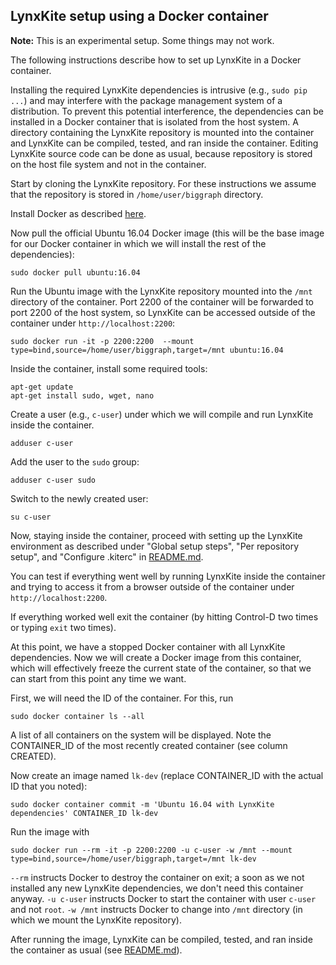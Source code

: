 ## LynxKite setup using a Docker container

**Note:** This is an experimental setup. Some things may not work.

The following instructions describe how to set up LynxKite in a Docker container.

Installing the required LynxKite dependencies is intrusive (e.g., `sudo pip ...`) and may interfere with the package management system of a distribution.
To prevent this potential interference, the dependencies can be installed in a Docker container that is isolated from the host system.
A directory containing the LynxKite repository is mounted into the container and LynxKite can be compiled, tested, and ran inside the container. Editing LynxKite source code can be done as usual, because repository is stored on the host file system and not in the container.

Start by cloning the LynxKite repository. For these instructions we assume that the repository is stored in `/home/user/biggraph` directory.

Install Docker as described [here](https://docs.docker.com/install/linux/docker-ce/ubuntu/#install-docker-ce).

Now pull the official Ubuntu 16.04 Docker image (this will be the base image for our Docker container in which we will install the rest of the dependencies):

```
sudo docker pull ubuntu:16.04
```

Run the Ubuntu image with the LynxKite repository mounted into the `/mnt` directory of the container. Port 2200 of the container will be forwarded to port 2200 of the host system, so LynxKite can be accessed outside of the container under `http://localhost:2200`:

```
sudo docker run -it -p 2200:2200  --mount type=bind,source=/home/user/biggraph,target=/mnt ubuntu:16.04
```

Inside the container, install some required tools:

```
apt-get update
apt-get install sudo, wget, nano
```

Create a user (e.g., `c-user`) under which we will compile and run LynxKite inside the container.

```
adduser c-user
```

Add the user to the `sudo` group:

```
adduser c-user sudo
```

Switch to the newly created user:

```
su c-user
```

Now, staying inside the container, proceed with setting up the LynxKite environment as described under "Global setup steps", "Per repository setup", and "Configure .kiterc" in [README.md](README.md).

You can test if everything went well by running LynxKite inside the container and trying to access it from a browser outside of the container under `http://localhost:2200`.

If everything worked well exit the container (by hitting Control-D two times or typing `exit` two times).

At this point, we have a stopped Docker container with all LynxKite dependencies.
Now we will create a Docker image from this container, which will effectively freeze the current state of the container, so that we can start from this point any time we want.

First, we will need the ID of the container. For this, run

```
sudo docker container ls --all
```

A list of all containers on the system will be displayed. Note the CONTAINER_ID of the most recently created container (see column CREATED).

Now create an image named `lk-dev` (replace CONTAINER_ID with the actual ID that you noted):

```
sudo docker container commit -m 'Ubuntu 16.04 with LynxKite dependencies' CONTAINER_ID lk-dev
```

Run the image with

```
sudo docker run --rm -it -p 2200:2200 -u c-user -w /mnt --mount type=bind,source=/home/user/biggraph,target=/mnt lk-dev
```

`--rm` instructs Docker to destroy the container on exit; a soon as we not installed any new LynxKite dependencies, we don't need this container anyway. `-u c-user` instructs Docker to start the container with user `c-user` and not `root`. `-w /mnt` instructs Docker to change into `/mnt` directory (in which we mount the LynxKite repository).

After running the image, LynxKite can be compiled, tested, and ran inside the container as usual (see [README.md](README.md)).
